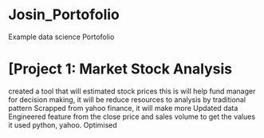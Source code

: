 # Josin_Portofolio
Example data science Portofolio


# [Project 1: Market Stock Analysis
created a tool that will estimated stock prices this is will help fund manager for decision making, it will be reduce resources
to analysis by traditional pattern
Scrapped from yahoo finance, it will make more Updated data
Engineered feature from the close price and sales volume to get the values it used python, yahoo.
Optimised 
